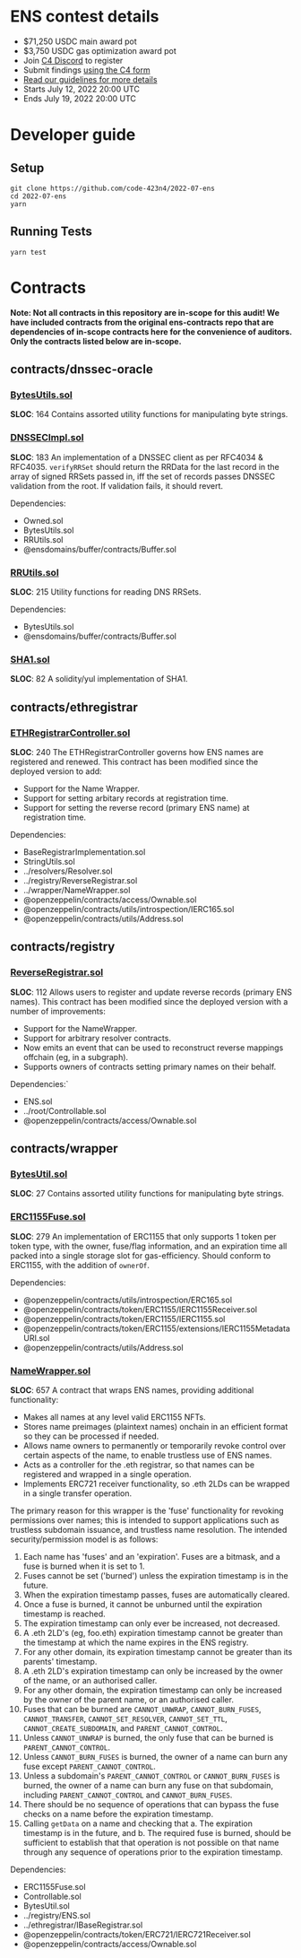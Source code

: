# ENS contest details
- $71,250 USDC main award pot
- $3,750 USDC gas optimization award pot
- Join [C4 Discord](https://discord.gg/code4rena) to register
- Submit findings [using the C4 form](https://code4rena.com/contests/2022-07-ens-contest/submit)
- [Read our guidelines for more details](https://docs.code4rena.com/roles/wardens)
- Starts July 12, 2022 20:00 UTC
- Ends July 19, 2022 20:00 UTC

# Developer guide

## Setup

```
git clone https://github.com/code-423n4/2022-07-ens
cd 2022-07-ens
yarn
```

## Running Tests

```
yarn test
```

# Contracts
**Note: Not all contracts in this repository are in-scope for this audit! We have included contracts from the original ens-contracts repo that are dependencies of in-scope contracts here for the convenience of auditors. Only the contracts listed below are in-scope.**

## contracts/dnssec-oracle
### [BytesUtils.sol](contracts/dnssec-oracle/BytesUtils.sol)
**SLOC**: 164
Contains assorted utility functions for manipulating byte strings.

### [DNSSECImpl.sol](contracts/dnssec-oracle/DNSSECImpl.sol)
**SLOC**: 183
An implementation of a DNSSEC client as per RFC4034 & RFC4035. `verifyRRSet` should return the RRData for the last record in the array of signed RRSets passed in, iff the set of records passes DNSSEC validation from the root. If validation fails, it should revert.

Dependencies:
 - Owned.sol
 - BytesUtils.sol
 - RRUtils.sol
 - @ensdomains/buffer/contracts/Buffer.sol

### [RRUtils.sol](contracts/dnssec-oracle/RRUtils.sol)
**SLOC**: 215
Utility functions for reading DNS RRSets.

Dependencies:
 - BytesUtils.sol
 - @ensdomains/buffer/contracts/Buffer.sol

### [SHA1.sol](contracts/dnssec-oracle/SHA1.sol)
**SLOC**: 82
A solidity/yul implementation of SHA1.

## contracts/ethregistrar
### [ETHRegistrarController.sol](contracts/ethregistrar/ETHRegistrarController.sol)
**SLOC**: 240
The ETHRegistrarController governs how ENS names are registered and renewed. This contract has been modified since the deployed version to add:
 - Support for the Name Wrapper.
 - Support for setting arbitary records at registration time.
 - Support for setting the reverse record (primary ENS name) at registration time.

Dependencies:
 - BaseRegistrarImplementation.sol
 - StringUtils.sol
 - ../resolvers/Resolver.sol
 - ../registry/ReverseRegistrar.sol
 - ../wrapper/NameWrapper.sol
 - @openzeppelin/contracts/access/Ownable.sol
 - @openzeppelin/contracts/utils/introspection/IERC165.sol
 - @openzeppelin/contracts/utils/Address.sol

## contracts/registry
### [ReverseRegistrar.sol](contracts/registry/ReverseRegistrar.sol)
**SLOC**: 112
Allows users to register and update reverse records (primary ENS names). This contract has been modified since the deployed version with a number of improvements:
 - Support for the NameWrapper.
 - Support for arbitrary resolver contracts.
 - Now emits an event that can be used to reconstruct reverse mappings offchain (eg, in a subgraph).
 - Supports owners of contracts setting primary names on their behalf.

Dependencies:`
 - ENS.sol
 - ../root/Controllable.sol
 - @openzeppelin/contracts/access/Ownable.sol

## contracts/wrapper
### [BytesUtil.sol](contracts/wrapper/BytesUtil.sol)
**SLOC**: 27
Contains assorted utility functions for manipulating byte strings.

### [ERC1155Fuse.sol](contracts/wrapper/ERC1155Fuse.sol)
**SLOC**: 279
An implementation of ERC1155 that only supports 1 token per token type, with the owner, fuse/flag information, and an expiration time all packed into a single storage slot for gas-efficiency. Should conform to ERC1155, with the addition of `ownerOf`.

Dependencies:
 - @openzeppelin/contracts/utils/introspection/ERC165.sol
 - @openzeppelin/contracts/token/ERC1155/IERC1155Receiver.sol
 - @openzeppelin/contracts/token/ERC1155/IERC1155.sol
 - @openzeppelin/contracts/token/ERC1155/extensions/IERC1155MetadataURI.sol
 - @openzeppelin/contracts/utils/Address.sol

### [NameWrapper.sol](contracts/wrapper/NameWrapper.sol)
**SLOC**: 657
A contract that wraps ENS names, providing additional functionality:
 - Makes all names at any level valid ERC1155 NFTs.
 - Stores name preimages (plaintext names) onchain in an efficient format so they can be processed if needed.
 - Allows name owners to permanently or temporarily revoke control over certain aspects of the name, to enable trustless use of ENS names.
 - Acts as a controller for the .eth registrar, so that names can be registered and wrapped in a single operation.
 - Implements ERC721 receiver functionality, so .eth 2LDs can be wrapped in a single transfer operation.

The primary reason for this wrapper is the 'fuse' functionality for revoking permissions over names; this is intended to support applications such as trustless subdomain issuance, and trustless name resolution. The intended security/permission model is as follows:

 1. Each name has 'fuses' and an 'expiration'. Fuses are a bitmask, and a fuse is burned when it is set to 1.
 2. Fuses cannot be set ('burned') unless the expiration timestamp is in the future.
 3. When the expiration timestamp passes, fuses are automatically cleared.
 4. Once a fuse is burned, it cannot be unburned until the expiration timestamp is reached.
 5. The expiration timestamp can only ever be increased, not decreased.
 6. A .eth 2LD's (eg, foo.eth) expiration timestamp cannot be greater than the timestamp at which the name expires in the ENS registry.
 7. For any other domain, its expiration timestamp cannot be greater than its parents' timestamp.
 8. A .eth 2LD's expiration timestamp can only be increased by the owner of the name, or an authorised caller.
 9. For any other domain, the expiration timestamp can only be increased by the owner of the parent name, or an authorised caller.
 10. Fuses that can be burned are `CANNOT_UNWRAP`, `CANNOT_BURN_FUSES`, `CANNOT_TRANSFER`, `CANNOT_SET_RESOLVER`, `CANNOT_SET_TTL`, `CANNOT_CREATE_SUBDOMAIN`, and `PARENT_CANNOT_CONTROL`.
 12. Unless `CANNOT_UNWRAP` is burned, the only fuse that can be burned is `PARENT_CANNOT_CONTROL`.
 11. Unless `CANNOT_BURN_FUSES` is burned, the owner of a name can burn any fuse except `PARENT_CANNOT_CONTROL`.
 12. Unless a subdomain's `PARENT_CANNOT_CONTROL` or `CANNOT_BURN_FUSES` is burned, the owner of a name can burn any fuse on that subdomain, including `PARENT_CANNOT_CONTROL` and `CANNOT_BURN_FUSES`.
 13. There should be no sequence of operations that can bypass the fuse checks on a name before the expiration timestamp.
 14. Calling `getData` on a name and checking that a. The expiration timestamp is in the future, and b. The required fuse is burned, should be sufficient to establish that that operation is not possible on that name through any sequence of operations prior to the expiration timestamp.

 Dependencies:
 - ERC1155Fuse.sol
 - Controllable.sol
 - BytesUtil.sol
 - ../registry/ENS.sol
 - ../ethregistrar/IBaseRegistrar.sol
 - @openzeppelin/contracts/token/ERC721/IERC721Receiver.sol
 - @openzeppelin/contracts/access/Ownable.sol
